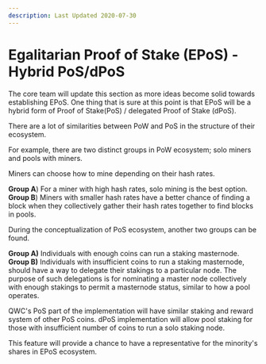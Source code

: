 ```yaml
---
description: Last Updated 2020-07-30
---
```


# Egalitarian Proof of Stake \(EPoS\) - Hybrid PoS/dPoS

The core team will update this section as more ideas become solid towards establishing EPoS. One thing that is sure at this point is that EPoS will be a hybrid form of Proof of Stake\(PoS\) / delegated Proof of Stake \(dPoS\).

There are a lot of similarities between PoW and PoS in the structure of their ecosystem.

For example, there are two distinct groups in PoW ecosystem; solo miners and pools with miners. 

Miners can choose how to mine depending on their hash rates.  
  
**Group A**\) For a miner with high hash rates, solo mining is the best option.   
**Group B**\) Miners with smaller hash rates have a better chance of finding a block when they collectively gather their hash rates together to find blocks in pools.

During the conceptualization of PoS ecosystem, another two groups can be found.  
  
**Group A\)** Individuals with enough coins can run a staking masternode.  
**Group B\)** Individuals with insufficient coins to run a staking masternode, should have a way to delegate their stakings to a particular node. The purpose of such delegations is for nominating a master node collectively with enough stakings to permit a masternode status, similar to how a pool operates.

QWC's PoS part of the implementation will have similar staking and reward system of other PoS coins. dPoS implementation will allow pool staking for those with insufficient number of coins to run a solo staking node. 

This feature will provide a chance to have a representative for the minority's shares in EPoS ecosystem.

